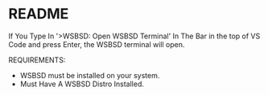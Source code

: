 # README

If You Type In '>WSBSD: Open WSBSD Terminal' In The Bar in the top of VS Code and press Enter, the WSBSD terminal will open.

REQUIREMENTS:

- WSBSD must be installed on your system.
- Must Have A WSBSD Distro Installed.
